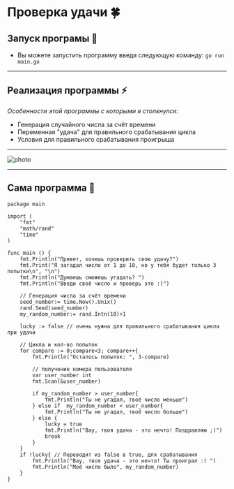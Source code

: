 <h1> Проверка удачи 🍀 </h1>

## Запуск програмы 🏃
* Вы можете запустить программу введя следующую команду: `go run main.go`

---
## Реализация программы ⚡
_Особенности этой программы с которыми я столкнулся:_
* Генерация случайного числа за счёт времени
* Переменная "удача" для правильного срабатывания цикла
* Условия для правильного срабатывания проигрыша
---

![photo](https://github.com/Stepa-Nos/Lucky_test/blob/main/Lucky_test_photo.png?raw=true)

--- 
## Сама программа  👾
```golang
package main

import (
	"fmt"
	"math/rand"
	"time"
)

func main () {
	fmt.Println("Привет, хочешь проверить свою удачу?")
	fmt.Print("Я загадал число от 1 до 10, но у тебя будет только 3 попытки\n", "\n")
	fmt.Println("Думаешь сможешь угадать? ")
	fmt.Println("Введи своё число и проверь это :)")

	// Генерация числа за счёт времени
	seed_number:= time.Now().Unix()
	rand.Seed(seed_number)
	my_random_number:= rand.Intn(10)+1

	lucky := false // очень нужна для правильного срабатывания цикла при удачи

	// Цикла и кол-во попыток
	for compare := 0;compare<3; compare++{
		fmt.Println("Осталось попыток: ", 3-compare)

		// получение номера пользователя
		var user_number int
		fmt.Scan(&user_number)

		if my_random_number > user_number{
			fmt.Println("Ты не угадал, твоё число меньше")
		} else if  my_random_number < user_number{
			fmt.Println("Ты не угадал, твоё число больше")
		} else {
			lucky = true
			fmt.Println("Вау, твоя удача - это нечто! Поздравляю ;)")
			break
		}
	}
	if !lucky{ // Переводит из false в true, для срабатывания
		fmt.Println("Вау, твоя удача - это нечто! Ты проиграл :( ")
		fmt.Println("Моё число было", my_random_number)
	}
}
```
